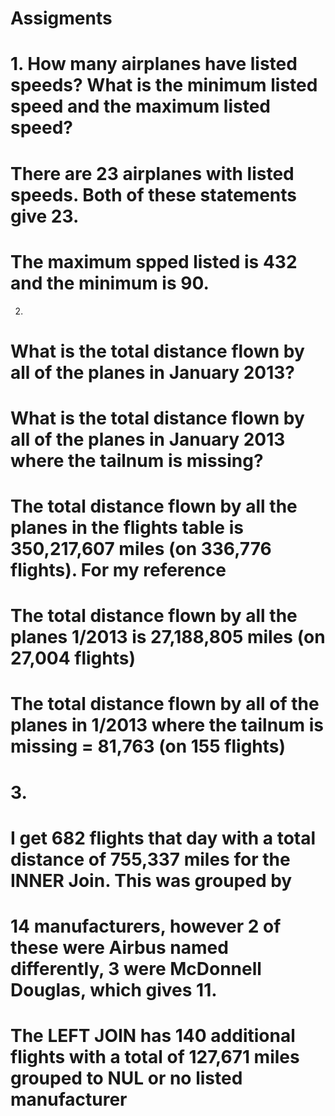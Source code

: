 # Assigments
# 1. How many airplanes have listed speeds? What is the minimum listed speed and the maximum listed speed?
# There are 23 airplanes with listed speeds. Both of these statements give 23.
# The maximum spped listed is 432 and the minimum is 90. 

2)
# What is the total distance flown by all of the planes in January 2013? 
# What is the total distance flown by all of the planes in January 2013 where the tailnum is missing?
# The total distance flown by all the planes in the flights table is 350,217,607 miles (on 336,776 flights). For my reference
# The total distance flown by all the planes 1/2013 is 27,188,805 miles (on 27,004 flights)
# The total distance flown by all of the planes in 1/2013 where the tailnum is missing = 81,763 (on 155 flights)

# 3. 
# I get 682 flights that day with a total distance of 755,337 miles for the INNER Join. This was grouped by 
# 14 manufacturers, however 2 of these were Airbus named differently, 3 were McDonnell Douglas, which gives 11.
# The LEFT JOIN has 140 additional flights with a total of 127,671 miles grouped to NUL or no listed manufacturer
